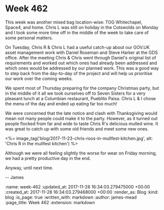 Week 462
========

This week was another mixed bag location-wise: TOG Whitechapel, Space4, and home. Chris L was still on holiday in the Cotswolds on Monday and I took some more time off in the middle of the week to take care of some personal matters.

On Tuesday, Chris R & Chris L had a useful catch-up about our GOV.UK asset management work with Daniel Roseman and Steve Harker at the GDS office. After the meeting Chris & Chris went through Daniel's original list of requirements and worked out which ones had already been addressed and which ones would be addressed by our planned work. This was a good way to step back from the day-to-day of the project and will help us prioritise our work over the coming weeks.

We spent most of Thursday preparing for the company Christmas party, but in the middle of it all we took ourselves off to Seven Sisters for a very pleasant lunch at a Columbian restaurant, Pueblito Paisa. Chris L & I chose the menu of the day and ended up eating far too much!

We were concerned that the late notice and clash with Thanksgiving would mean not many people could make it to the party. However, as it turned out people flocked from far and wide to taste Chris R's delicious mulled wine. It was great to catch up with some old friends and meet some new ones.

<%= image_tag('blog/2017-11-23-chris-roos-in-mullfest-kitchen.jpg', alt: 'Chris R in the mullfest kitchen') %>

Although we were all feeling slightly the worse for wear on Friday morning, we had a pretty productive day in the end.

Anyway, until next time.

-- James

:name: week-462
:updated_at: 2017-11-28 16:34:03.279475000 +00:00
:created_at: 2017-11-28 16:34:03.279468000 +00:00
:render_as: Blog
:kind: blog
:is_page: true
:written_with: markdown
:author: james-mead
:page_title: Week 462
:extension: markdown
